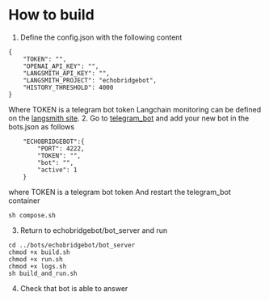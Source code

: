 # How to build
1. Define the config.json with the following content
```
{
    "TOKEN": "",
    "OPENAI_API_KEY": "",
    "LANGSMITH_API_KEY": "",
    "LANGSMITH_PROJECT": "echobridgebot",
    "HISTORY_THRESHOLD": 4000
}
```
Where TOKEN is a telegram bot token
Langchain monitoring can be defined on the [langsmith site](https://smith.langchain.com).
2. Go to [telegram_bot](https://github.com/format37/telegram_bot) and add your new bot in the bots.json as follows
```
    "ECHOBRIDGEBOT":{
        "PORT": 4222,
        "TOKEN": "",
        "bot": "",
        "active": 1
    }
```
where TOKEN is a telegram bot token
And restart the telegram_bot container
```
sh compose.sh
```
3. Return to echobridgebot/bot_server and run
```
cd ../bots/echobridgebot/bot_server
chmod +x build.sh
chmod +x run.sh
chmod +x logs.sh
sh build_and_run.sh
```
4. Check that bot is able to answer
